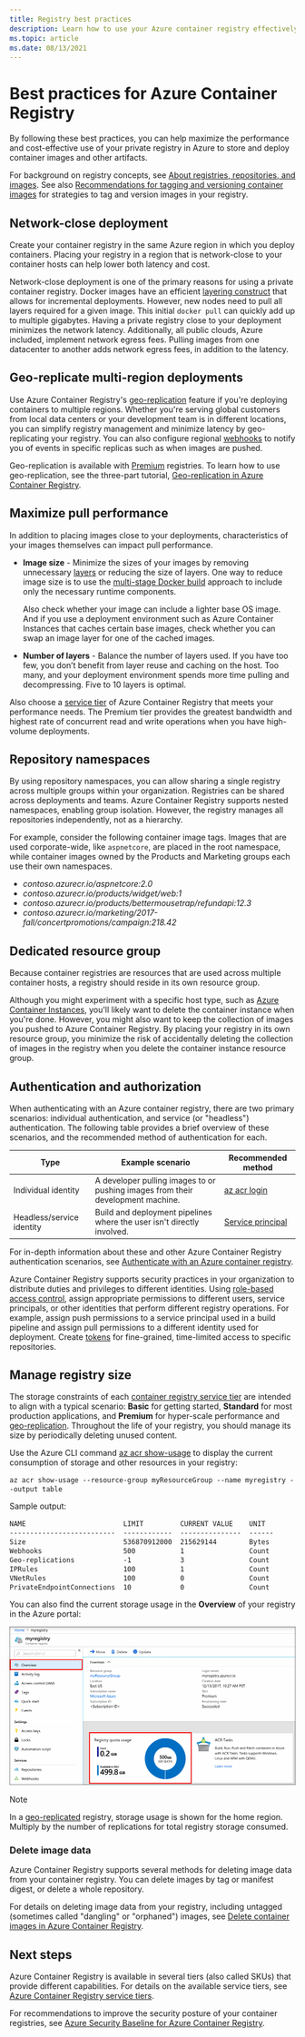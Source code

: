 ```yaml
---
title: Registry best practices
description: Learn how to use your Azure container registry effectively by following these best practices.
ms.topic: article
ms.date: 08/13/2021
---
```


# Best practices for Azure Container Registry

By following these best practices, you can help maximize the performance and cost-effective use of your private registry in Azure to store and deploy container images and other artifacts.

For background on registry concepts, see [About registries, repositories, and images](container-registry-concepts.md). See also [Recommendations for tagging and versioning container images](container-registry-image-tag-version.md) for strategies to tag and version images in your registry. 

## Network-close deployment

Create your container registry in the same Azure region in which you deploy containers. Placing your registry in a region that is network-close to your container hosts can help lower both latency and cost.

Network-close deployment is one of the primary reasons for using a private container registry. Docker images have an efficient [layering construct](https://docs.docker.com/engine/userguide/storagedriver/imagesandcontainers/) that allows for incremental deployments. However, new nodes need to pull all layers required for a given image. This initial `docker pull` can quickly add up to multiple gigabytes. Having a private registry close to your deployment minimizes the network latency.
Additionally, all public clouds, Azure included, implement network egress fees. Pulling images from one datacenter to another adds network egress fees, in addition to the latency.

## Geo-replicate multi-region deployments

Use Azure Container Registry's [geo-replication](container-registry-geo-replication.md) feature if you're deploying containers to multiple regions. Whether you're serving global customers from local data centers or your development team is in different locations, you can simplify registry management and minimize latency by geo-replicating your registry. You can also configure regional [webhooks](container-registry-webhook.md) to notify you of events in specific replicas such as when images are pushed.

Geo-replication is available with [Premium](container-registry-skus.md) registries. To learn how to use geo-replication, see the three-part tutorial, [Geo-replication in Azure Container Registry](container-registry-tutorial-prepare-registry.md).

## Maximize pull performance

In addition to placing images close to your deployments, characteristics of your images themselves can impact pull performance.

* **Image size** - Minimize the sizes of your images by removing unnecessary [layers](container-registry-concepts.md#manifest) or reducing the size of layers. One way to reduce image size is to use the [multi-stage Docker build](https://docs.docker.com/develop/develop-images/multistage-build/) approach to include only the necessary runtime components. 

  Also check whether your image can include a lighter base OS image. And if you use a deployment environment such as Azure Container Instances that caches certain base images, check whether you can swap an image layer for one of the cached images. 
* **Number of layers** - Balance the number of layers used. If you have too few, you don’t benefit from layer reuse and caching on the host. Too many, and your deployment environment spends more time pulling and decompressing. Five to 10 layers is optimal.

Also choose a [service tier](container-registry-skus.md) of Azure Container Registry that meets your performance needs. The Premium tier provides the greatest bandwidth and highest rate of concurrent read and write operations when you have high-volume deployments.

## Repository namespaces

By using repository namespaces, you can allow sharing a single registry across multiple groups within your organization. Registries can be shared across deployments and teams. Azure Container Registry supports nested namespaces, enabling group isolation. However, the registry manages all repositories independently, not as a hierarchy.

For example, consider the following container image tags. Images that are used corporate-wide, like `aspnetcore`, are placed in the root namespace, while container images owned by the Products and Marketing groups each use their own namespaces.

- *contoso.azurecr.io/aspnetcore:2.0*
- *contoso.azurecr.io/products/widget/web:1*
- *contoso.azurecr.io/products/bettermousetrap/refundapi:12.3*
- *contoso.azurecr.io/marketing/2017-fall/concertpromotions/campaign:218.42*

## Dedicated resource group

Because container registries are resources that are used across multiple container hosts, a registry should reside in its own resource group.

Although you might experiment with a specific host type, such as [Azure Container Instances](../container-instances/container-instances-overview.md), you'll likely want to delete the container instance when you're done. However, you might also want to keep the collection of images you pushed to Azure Container Registry. By placing your registry in its own resource group, you minimize the risk of accidentally deleting the collection of images in the registry when you delete the container instance resource group.

## Authentication and authorization

When authenticating with an Azure container registry, there are two primary scenarios: individual authentication, and service (or "headless") authentication. The following table provides a brief overview of these scenarios, and the recommended method of authentication for each.

| Type | Example scenario | Recommended method |
|---|---|---|
| Individual identity | A developer pulling images to or pushing images from their development machine. | [az acr login](/cli/azure/acr#az_acr_login) |
| Headless/service identity | Build and deployment pipelines where the user isn't directly involved. | [Service principal](container-registry-authentication.md#service-principal) |

For in-depth information about these and other Azure Container Registry authentication scenarios, see [Authenticate with an Azure container registry](container-registry-authentication.md).

Azure Container Registry supports security practices in your organization to distribute duties and privileges to different identities. Using [role-based access control](container-registry-roles.md), assign appropriate permissions to different users, service principals, or other identities that perform different registry operations. For example, assign push permissions to a service principal used in a build pipeline and assign pull permissions to a different identity used for deployment. Create [tokens](container-registry-repository-scoped-permissions.md) for fine-grained, time-limited access to specific repositories.

## Manage registry size      

The storage constraints of each [container registry service tier][container-registry-skus] are intended to align with a typical scenario: **Basic** for getting started, **Standard** for most production applications, and **Premium** for hyper-scale performance and [geo-replication][container-registry-geo-replication]. Throughout the life of your registry, you should manage its size by periodically deleting unused content.

Use the Azure CLI command [az acr show-usage][az-acr-show-usage] to display the current consumption of storage and other resources in your registry:

```azurecli
az acr show-usage --resource-group myResourceGroup --name myregistry --output table
```

Sample output:

```
NAME                        LIMIT         CURRENT VALUE    UNIT
--------------------------  ------------  ---------------  ------
Size                        536870912000  215629144        Bytes
Webhooks                    500           1                Count
Geo-replications            -1            3                Count
IPRules                     100           1                Count
VNetRules                   100           0                Count
PrivateEndpointConnections  10            0                Count
```

You can also find the current storage usage in the **Overview** of your registry in the Azure portal:

![Registry usage information in the Azure portal][registry-overview-quotas]

> [!NOTE]
> In a [geo-replicated](container-registry-geo-replication.md) registry, storage usage is shown for the home region. Multiply by the number of replications for total registry storage consumed.

### Delete image data

Azure Container Registry supports several methods for deleting image data from your container registry. You can delete images by tag or manifest digest, or delete a whole repository.

For details on deleting image data from your registry, including untagged (sometimes called "dangling" or "orphaned") images, see [Delete container images in Azure Container Registry](container-registry-delete.md).

## Next steps

Azure Container Registry is available in several tiers (also called SKUs) that provide different capabilities. For details on the available service tiers, see [Azure Container Registry service tiers](container-registry-skus.md).

For recommendations to improve the security posture of your container registries, see [Azure Security Baseline for Azure Container Registry](security-baseline.md).

<!-- IMAGES -->
[delete-repository-portal]: ./media/container-registry-best-practices/delete-repository-portal.png
[registry-overview-quotas]: ./media/container-registry-best-practices/registry-overview-quotas.png

<!-- LINKS - Internal -->
[az-acr-repository-delete]: /cli/azure/acr/repository#az_acr_repository_delete
[az-acr-show-usage]: /cli/azure/acr#az_acr_show_usage
[azure-cli]: /cli/azure
[azure-portal]: https://portal.azure.com
[container-registry-geo-replication]: container-registry-geo-replication.md
[container-registry-skus]: container-registry-skus.md
